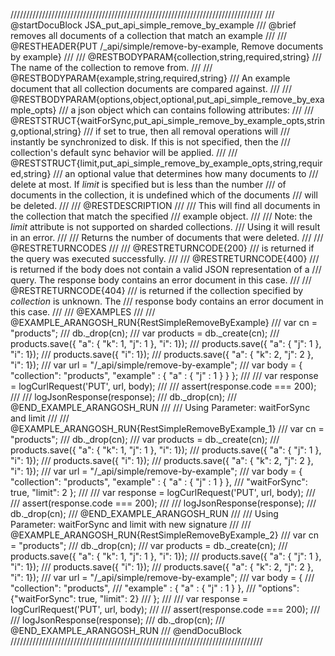 ////////////////////////////////////////////////////////////////////////////////
/// @startDocuBlock JSA_put_api_simple_remove_by_example
/// @brief removes all documents of a collection that match an example
///
/// @RESTHEADER{PUT /_api/simple/remove-by-example, Remove documents by example}
///
/// @RESTBODYPARAM{collection,string,required,string}
/// The name of the collection to remove from.
///
/// @RESTBODYPARAM{example,string,required,string}
/// An example document that all collection documents are compared against.
///
/// @RESTBODYPARAM{options,object,optional,put_api_simple_remove_by_example_opts}
/// a json object which can contains following attributes:
///
/// @RESTSTRUCT{waitForSync,put_api_simple_remove_by_example_opts,string,optional,string}
/// if set to true, then all removal operations will
/// instantly be synchronized to disk. If this is not specified, then the
/// collection's default sync behavior will be applied.
///
/// @RESTSTRUCT{limit,put_api_simple_remove_by_example_opts,string,required,string}
/// an optional value that determines how many documents to
/// delete at most. If *limit* is specified but is less than the number
/// of documents in the collection, it is undefined which of the documents
/// will be deleted.
///
/// @RESTDESCRIPTION
///
/// This will find all documents in the collection that match the specified
/// example object.
///
/// Note: the *limit* attribute is not supported on sharded collections.
/// Using it will result in an error.
///
/// Returns the number of documents that were deleted.
///
/// @RESTRETURNCODES
///
/// @RESTRETURNCODE{200}
/// is returned if the query was executed successfully.
///
/// @RESTRETURNCODE{400}
/// is returned if the body does not contain a valid JSON representation of a
/// query. The response body contains an error document in this case.
///
/// @RESTRETURNCODE{404}
/// is returned if the collection specified by *collection* is unknown.  The
/// response body contains an error document in this case.
///
/// @EXAMPLES
///
/// @EXAMPLE_ARANGOSH_RUN{RestSimpleRemoveByExample}
///     var cn = "products";
///     db._drop(cn);
///     var products = db._create(cn);
///     products.save({ "a": { "k": 1, "j": 1 }, "i": 1});
///     products.save({ "a": { "j": 1 }, "i": 1});
///     products.save({ "i": 1});
///     products.save({ "a": { "k": 2, "j": 2 }, "i": 1});
///     var url = "/_api/simple/remove-by-example";
///     var body = { "collection": "products", "example" : { "a" : { "j" : 1 } } };
///
///     var response = logCurlRequest('PUT', url, body);
///
///     assert(response.code === 200);
///
///     logJsonResponse(response);
///     db._drop(cn);
/// @END_EXAMPLE_ARANGOSH_RUN
///
/// Using Parameter: waitForSync and limit
///
/// @EXAMPLE_ARANGOSH_RUN{RestSimpleRemoveByExample_1}
///     var cn = "products";
///     db._drop(cn);
///     var products = db._create(cn);
///     products.save({ "a": { "k": 1, "j": 1 }, "i": 1});
///     products.save({ "a": { "j": 1 }, "i": 1});
///     products.save({ "i": 1});
///     products.save({ "a": { "k": 2, "j": 2 }, "i": 1});
///     var url = "/_api/simple/remove-by-example";
///     var body = { "collection": "products", "example" : { "a" : { "j" : 1 } },
///                 "waitForSync": true, "limit": 2 };
///
///     var response = logCurlRequest('PUT', url, body);
///
///     assert(response.code === 200);
///
///     logJsonResponse(response);
///     db._drop(cn);
/// @END_EXAMPLE_ARANGOSH_RUN
///
/// Using Parameter: waitForSync and limit with new signature
///
/// @EXAMPLE_ARANGOSH_RUN{RestSimpleRemoveByExample_2}
///     var cn = "products";
///     db._drop(cn);
///     var products = db._create(cn);
///     products.save({ "a": { "k": 1, "j": 1 }, "i": 1});
///     products.save({ "a": { "j": 1 }, "i": 1});
///     products.save({ "i": 1});
///     products.save({ "a": { "k": 2, "j": 2 }, "i": 1});
///     var url = "/_api/simple/remove-by-example";
///     var body = {
///                "collection": "products",
///                "example" : { "a" : { "j" : 1 } },
///                "options": {"waitForSync": true, "limit": 2}
///                };
///
///     var response = logCurlRequest('PUT', url, body);
///
///     assert(response.code === 200);
///
///     logJsonResponse(response);
///     db._drop(cn);
/// @END_EXAMPLE_ARANGOSH_RUN
/// @endDocuBlock
////////////////////////////////////////////////////////////////////////////////